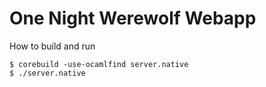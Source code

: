 # One Night Werewolf Webapp

How to build and run

```
$ corebuild -use-ocamlfind server.native 
$ ./server.native
```
